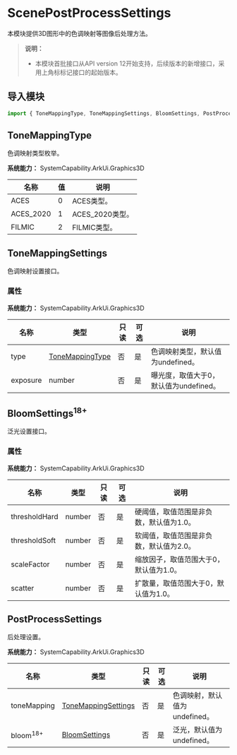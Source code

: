 # ScenePostProcessSettings
<!--Kit: ArkGraphics 3D-->
<!--Subsystem: Graphics-->
<!--Owner: @zzhao0-->
<!--SE: @zdustc-->
<!--TSE: @zhangyue283-->

本模块提供3D图形中的色调映射等图像后处理方法。

> **说明：** 
> - 本模块首批接口从API version 12开始支持，后续版本的新增接口，采用上角标标记接口的起始版本。

## 导入模块
```ts
import { ToneMappingType, ToneMappingSettings, BloomSettings, PostProcessSettings } from '@kit.ArkGraphics3D';
```

## ToneMappingType
色调映射类型枚举。

**系统能力：** SystemCapability.ArkUi.Graphics3D

| 名称 | 值 | 说明 |
| ---- | ---- | ---- |
| ACES | 0 | ACES类型。 |
| ACES_2020 | 1 | ACES_2020类型。 |
| FILMIC | 2 | FILMIC类型。 |

## ToneMappingSettings
色调映射设置接口。
### 属性

**系统能力：** SystemCapability.ArkUi.Graphics3D

| 名称 | 类型 | 只读 | 可选 | 说明 |
| ---- | ---- | ---- | ---- | ---- |
| type | [ToneMappingType](#tonemappingtype) | 否 | 是 | 色调映射类型，默认值为undefined。 |
| exposure | number | 否 | 是 | 曝光度，取值大于0，默认值为undefined。 |

## BloomSettings<sup>18+</sup>
泛光设置接口。
### 属性

**系统能力：** SystemCapability.ArkUi.Graphics3D

| 名称 | 类型 | 只读 | 可选 | 说明 |
| ---- | ---- | ---- | ---- | ---- |
| thresholdHard | number | 否 | 是 | 硬阈值，取值范围是非负数，默认值为1.0。 |
| thresholdSoft | number | 否 | 是 | 软阈值，取值范围是非负数，默认值为2.0。 |
| scaleFactor | number | 否 | 是 | 缩放因子，取值范围大于0，默认值为1.0。 |
| scatter | number | 否 | 是 | 扩散量，取值范围大于0，默认值为1.0。 |

## PostProcessSettings
后处理设置。

**系统能力：** SystemCapability.ArkUi.Graphics3D

| 名称 | 类型 | 只读 | 可选 | 说明 |
| ---- | ---- | ---- | ---- | ---- |
| toneMapping | [ToneMappingSettings](#tonemappingsettings) | 否 | 是 | 色调映射，默认值为undefined。 |
| bloom<sup>18+</sup> | [BloomSettings](#bloomsettings18) | 否 | 是 | 泛光，默认值为undefined。 |
